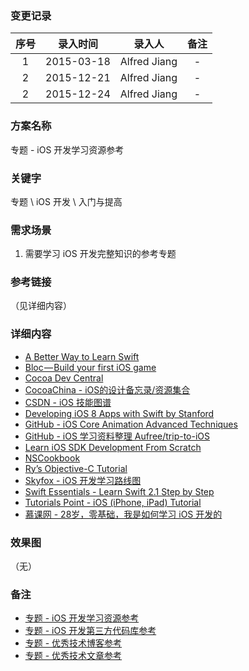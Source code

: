 ### 变更记录

| 序号 | 录入时间 | 录入人 | 备注 |
|:--------:|:--------:|:--------:|:--------:|
| 1 | 2015-03-18 | Alfred Jiang | - |
| 2 | 2015-12-21 | Alfred Jiang | - |
| 2 | 2015-12-24 | Alfred Jiang | - |

### 方案名称

专题 - iOS 开发学习资源参考

### 关键字

专题 \ iOS 开发 \ 入门与提高 

### 需求场景

1. 需要学习 iOS 开发完整知识的参考专题

### 参考链接
（见详细内容）

### 详细内容

* [A Better Way to Learn Swift](https://thinkster.io/a-better-way-to-learn-swift)
* [Bloc — Build your first iOS game](https://www.bloc.io/swiftris-build-your-first-ios-game-with-swift)
* [Cocoa Dev Central](http://cocoadevcentral.com/)
* [CocoaChina - iOS的设计备忘录/资源集合](http://www.cocoachina.com/bbs/read.php?tid-167908.html)
* [CSDN - iOS 技能图谱](http://blog.csdn.net/u014477038/article/details/50620429)
* [Developing iOS 8 Apps with Swift by Stanford](https://itunes.apple.com/us/course/developing-ios-8-apps-swift/id961180099)
* [GitHub - iOS Core Animation Advanced Techniques](https://github.com/AttackOnDobby/iOS-Core-Animation-Advanced-Techniques)
* [GitHub - iOS 学习资料整理 Aufree/trip-to-iOS](https://github.com/Aufree/trip-to-iOS)
* [Learn iOS SDK Development From Scratch](http://code.tutsplus.com/series/learn-ios-sdk-development-from-scratch--mobile-14536)
* [NSCookbook](http://nscookbook.com/recipes/)
* [Ry’s Objective-C Tutorial](http://rypress.com/tutorials/objective-c/index)
* [Skyfox - iOS 开发学习路线图](http://ios.skyfox.org/route.html)
* [Swift Essentials - Learn Swift 2.1 Step by Step](https://www.udemy.com/swift-learn-apples-new-programming-language-by-examples/)
* [Tutorials Point - iOS (iPhone, iPad) Tutorial](http://www.tutorialspoint.com/ios/index.htm)
* [慕课网 - 28岁，零基础，我是如何学习 iOS 开发的](http://www.imooc.com/article/1962)

### 效果图
（无）

### 备注

* [专题 - iOS 开发学习资源参考](Notes/Note_00018_20151221.md)
* [专题 - iOS 开发第三方代码库参考](Notes/Note_00019_20151221.md)
* [专题 - 优秀技术博客参考](Notes/Note_00015_20151220.md)
* [专题 - 优秀技术文章参考](Notes/Note_00014_20151220.md)
